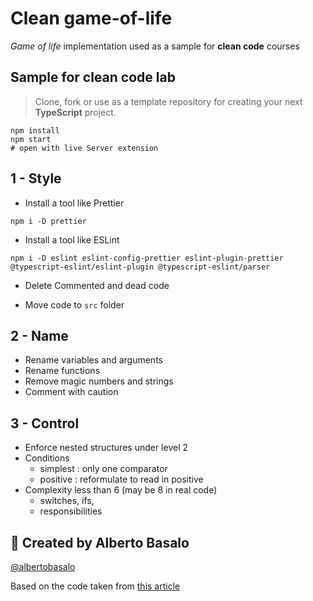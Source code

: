 # Clean game-of-life

_Game of life_ implementation used as a sample for **clean code** courses

## Sample for clean code lab

> Clone, fork or use as a template repository for creating your next **TypeScript** project.

```terminal
npm install
npm start
# open with live Server extension
```

## 1 - Style

- Install a tool like Prettier

`npm i -D prettier`

- Install a tool like ESLint

`npm i -D eslint eslint-config-prettier eslint-plugin-prettier @typescript-eslint/eslint-plugin @typescript-eslint/parser`

- Delete Commented and dead code

- Move code to `src` folder

## 2 - Name

- Rename variables and arguments
- Rename functions
- Remove magic numbers and strings
- Comment with caution

## 3 - Control

- Enforce nested structures under level 2
- Conditions
  - simplest : only one comparator
  - positive : reformulate to read in positive
- Complexity less than 6 (may be 8 in real code)
  - switches, ifs,
  - responsibilities



## 👨 Created by Alberto Basalo

[@albertobasalo](https://twitter.com/albertobasalo)

Based on the code taken from [this article](https://medium.com/hypersphere-codes/conways-game-of-life-in-typescript-a955aec3bd49)